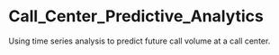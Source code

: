 # Call_Center_Predictive_Analytics
Using time series analysis to predict future call volume at a call center.
